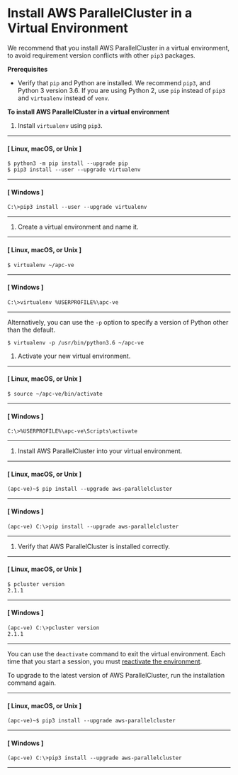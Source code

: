 # Install AWS ParallelCluster in a Virtual Environment<a name="install-virtualenv"></a>

We recommend that you install AWS ParallelCluster in a virtual environment, to avoid requirement version conflicts with other `pip3` packages\.

**Prerequisites**
+ Verify that `pip` and Python are installed\. We recommend `pip3`, and Python 3 version 3\.6\. If you are using Python 2, use `pip` instead of `pip3` and `virtualenv` instead of `venv`\.

**To install AWS ParallelCluster in a virtual environment**

1. Install `virtualenv` using `pip3`\.

------
#### [ Linux, macOS, or Unix ]

   ```
   $ python3 -m pip install --upgrade pip
   $ pip3 install --user --upgrade virtualenv
   ```

------
#### [ Windows ]

   ```
   C:\>pip3 install --user --upgrade virtualenv
   ```

------

1. Create a virtual environment and name it\.

------
#### [ Linux, macOS, or Unix ]

   ```
   $ virtualenv ~/apc-ve
   ```

------
#### [ Windows ]

   ```
   C:\>virtualenv %USERPROFILE%\apc-ve
   ```

------

   Alternatively, you can use the `-p` option to specify a version of Python other than the default\.

   ```
   $ virtualenv -p /usr/bin/python3.6 ~/apc-ve
   ```

1. <a name="activate-virtual-environment"></a>Activate your new virtual environment\.

------
#### [ Linux, macOS, or Unix ]

   ```
   $ source ~/apc-ve/bin/activate
   ```

------
#### [ Windows ]

   ```
   C:\>%USERPROFILE%\apc-ve\Scripts\activate
   ```

------

1. Install AWS ParallelCluster into your virtual environment\.

------
#### [ Linux, macOS, or Unix ]

   ```
   (apc-ve)~$ pip install --upgrade aws-parallelcluster
   ```

------
#### [ Windows ]

   ```
   (apc-ve) C:\>pip install --upgrade aws-parallelcluster
   ```

------

1. Verify that AWS ParallelCluster is installed correctly\.

------
#### [ Linux, macOS, or Unix ]

   ```
   $ pcluster version
   2.1.1
   ```

------
#### [ Windows ]

   ```
   (apc-ve) C:\>pcluster version
   2.1.1
   ```

------

You can use the `deactivate` command to exit the virtual environment\. Each time that you start a session, you must [reactivate the environment](#activate-virtual-environment)\.

To upgrade to the latest version of AWS ParallelCluster, run the installation command again\.

------
#### [ Linux, macOS, or Unix ]

```
(apc-ve)~$ pip3 install --upgrade aws-parallelcluster
```

------
#### [ Windows ]

```
(apc-ve) C:\>pip3 install --upgrade aws-parallelcluster
```

------